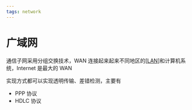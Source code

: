 ```yaml
---
tags: network
---
```


# 广域网

通信子网采用分组交换技术，WAN 连接起来起来不同地区的[[LAN]]和计算机系统，Internet 是最大的 WAN

实现方式都可以实现透明传输、差错检测，主要有

- PPP 协议
- HDLC 协议

[//begin]: # "Autogenerated link references for markdown compatibility"
[LAN]: LAN.md "局域网"
[//end]: # "Autogenerated link references"
